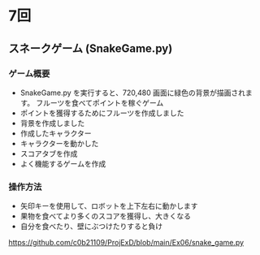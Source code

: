 # 7回
## スネークゲーム (SnakeGame.py)
### ゲーム概要
- SnakeGame.py を実行すると、720,480 画面に緑色の背景が描画されます。
フルーツを食べてポイントを稼ぐゲーム
- ポイントを獲得するためにフルーツを作成しました
- 背景を作成しました
- 作成したキャラクター
- キャラクターを動かした
- スコアタブを作成
- よく機能するゲームを作成
### 操作方法
- 矢印キーを使用して、ロボットを上下左右に動かします
- 果物を食べてより多くのスコアを獲得し、大きくなる
- 自分を食べたり、壁にぶつけたりすると負け

https://github.com/c0b21109/ProjExD/blob/main/Ex06/snake_game.py